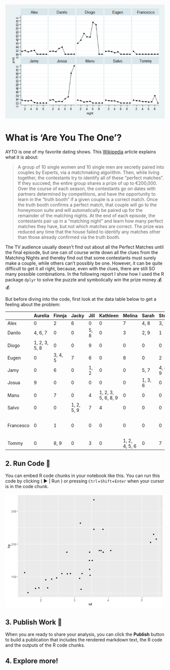 ![](index_files/figure-markdown_github/unnamed-chunk-1-1.png)

# What is ‘Are You The One’?

AYTO is one of my favorite dating shows. This
[Wikipedia](https://en.wikipedia.org/wiki/Are_You_the_One%3F_(German_TV_series))
article explains what it is about:

<blockquote>
A group of 10 single women and 10 single men are secretly paired into
couples by Experts, via a matchmaking algorithm. Then, while living
together, the contestants try to identify all of these “perfect
matches”. If they succeed, the entire group shares a prize of up to
€200,000. Over the course of each season, the contestants go on dates
with partners determined by competitions, and have the opportunity to
learn in the “truth booth” if a given couple is a correct match. Once
the truth booth confirms a perfect match, that couple will go to the
honeymoon suite and will automatically be paired up for the remainder of
the matching nights. At the end of each episode, the contestants pair up
in a “matching night” and learn how many perfect matches they have, but
not which matches are correct. The prize was reduced any time that the
house failed to identify any matches other than those already confirmed
via the truth booth.
</blockquote>

The TV audience usually doesn’t find out about all the Perfect Matches
until the final episode, but one can of course write down all the clues
from the Matching Nights and thereby find out that some contestants must
surely make a couple, while others can’t possibly be one. However, it
can be quite difficult to get it all right, because, even with the
clues, there are still SO many possible combinations. In the following
report I show how I used the R package `dplyr` to solve the puzzle and
symbolically win the prize money 💰💰

But before diving into the code, first look at the data table below to
get a feeling about the problem:

|           | Aurelia       | Finnja  | Jacky      | Jill | Kathleen            | Melina        | Sarah   | Steffi  | Jules                  | Walentina  | Vanessa |
|-----------|:--------------|:--------|:-----------|:-----|:--------------------|:--------------|:--------|:--------|:-----------------------|:-----------|:--------|
| Alex      | 0             | 2       | 6          | 0    | 0                   | 7             | 4, 8    | 3, 5    | 1                      | 0          | 9       |
| Danilo    | 4, 6, 7       | 0       | 0          | 5, 8 | 0                   | 3             | 2, 9    | 1       | 0                      | 0          | 0       |
| Diogo     | 1, 2, 3, 5, 8 | 0       | 0          | 9    | 0                   | 0             | 0       | 0       | 0                      | 0          | 4, 6, 7 |
| Eugen     | 0             | 3, 4, 5 | 7          | 6    | 0                   | 8             | 0       | 2       | 0                      | 1, 9       | 0       |
| Jamy      | 0             | 6       | 0          | 1, 2 | 0                   | 0             | 5, 7    | 4, 8, 9 | 0                      | 0          | 3       |
| Josua     | 9             | 0       | 0          | 0    | 0                   | 0             | 1, 3, 6 | 0       | 0                      | 2, 4, 5, 7 | 8       |
| Manu      | 0             | 7       | 0          | 4    | 1, 2, 3, 5, 6, 8, 9 | 0             | 0       | 0       | 0                      | 0          | 0       |
| Salvo     | 0             | 0       | 1, 2, 5, 9 | 7    | 4                   | 0             | 0       | 0       | 0                      | 3, 6, 8    | 0       |
| Francesco | 0             | 1       | 0          | 0    | 0                   | 0             | 0       | 0       | 2, 3 ,4, 5, 6, 7, 8, 9 | 0          | 0       |
| Tommy     | 0             | 8, 9    | 0          | 3    | 0                   | 1, 2, 4, 5, 6 | 0       | 7       | 0                      | 0          | 0       |

## 2. Run Code 🏃

You can embed R code chunks in your notebook like this. You can run this
code by clicking ( ▶ \| Run ) or pressing `Ctrl`+`Shift`+`Enter` when
your cursor is in the code chunk.

![](index_files/figure-markdown_github/unnamed-chunk-5-1.png)

## 3. Publish Work 🍻

When you are ready to share your analysis, you can click the **Publish**
button to build a publication that includes the rendered markdown text,
the R code and the outputs of the R code chunks.

## 4. Explore more!

